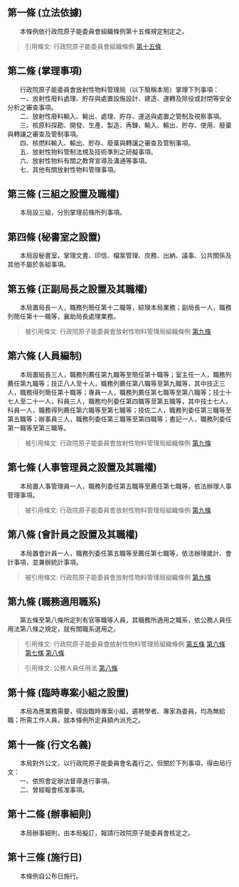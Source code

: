 第一條 (立法依據)
-----------------
　　本條例依行政院原子能委員會組織條例第十五條規定制定之。  
> 引用條文: 行政院原子能委員會組織條例 [第十五條](../../人事其他/組織編制/行政院原子能委員會組織條例.md#第十五條-核能研究所等機構之設立)



第二條 (掌理事項)
-----------------
　　行政院原子能委員會放射性物料管理局（以下簡稱本局）掌理下列事項：  
　　一、放射性廢料處理、貯存與處置設施設計、建造、運轉及除役或封閉等安全分析之審查事項。  
　　二、放射性廢料輸入、輸出、處理、貯存、運送與處置之管制及視察事項。  
　　三、核原料探勘、開發、生產、製造、再鍊、輸入、輸出、貯存、使用、廢棄與轉讓之審查及管制事項。  
　　四、核燃料輸入、輸出、貯存、廢棄與轉讓之審查及管制事項。  
　　五、放射性物料管制法規及技術準則之研擬事項。  
　　六、放射性物料有關之教育宣導及溝通等事項。  
　　七、其他有關放射性物料管理事項。  


第三條 (三組之設置及職權)
-------------------------
　　本局設三組，分別掌理前條所列事項。  


第四條 (秘書室之設置)
---------------------
　　本局設秘書室，掌理文書、印信、檔案管理、庶務、出納、議事、公共關係及其他不屬於各組事項。  


第五條 (正副局長之設置及其職權)
-------------------------------
　　本局置局長一人，職務列簡任第十二職等，綜理本局業務；副局長一人，職務列簡任第十一職等，襄助局長處理業務。  
> 被引用條文: 行政院原子能委員會放射性物料管理局組織條例 [第九條](../../人事其他/組織編制/行政院原子能委員會放射性物料管理局組織條例.md#第九條-職務適用職系)



第六條 (人員編制)
-----------------
　　本局置組長三人，職務列薦任第九職等至簡任第十職等；室主任一人，職務列薦任第九職等；技正八人至十人，職務列薦任第八職等至第九職等，其中技正三人，職務得列簡任第十職等；專員一人，職務列薦任第七職等至第八職等；技士十七人至二十一人，科員三人，職務均列委任第四職等至第五職等，其中技士七人，科員一人，職務得列薦任第六職等至第七職等；技佐二人，職務列委任第三職等至第五職等；辦事員三人，職務列委任第三職等至第四職等；書記一人，職務列委任第一職等至第三職等。  
> 被引用條文: 行政院原子能委員會放射性物料管理局組織條例 [第九條](../../人事其他/組織編制/行政院原子能委員會放射性物料管理局組織條例.md#第九條-職務適用職系)



第七條 (人事管理員之設置及其職權)
---------------------------------
　　本局置人事管理員一人，職務列委任第五職等至薦任第七職等，依法辦理人事管理事項。  
> 被引用條文: 行政院原子能委員會放射性物料管理局組織條例 [第九條](../../人事其他/組織編制/行政院原子能委員會放射性物料管理局組織條例.md#第九條-職務適用職系)



第八條 (會計員之設置及其職權)
-----------------------------
　　本局置會計員一人，職務列委任第五職等至薦任第七職等，依法辦理歲計、會計事項，並兼辦統計事項。  
> 被引用條文: 行政院原子能委員會放射性物料管理局組織條例 [第九條](../../人事其他/組織編制/行政院原子能委員會放射性物料管理局組織條例.md#第九條-職務適用職系)



第九條 (職務適用職系)
---------------------
　　第五條至第八條所定列有官等職等人員，其職務所適用之職系，依公務人員任用法第八條之規定，就有關職系選用之。  
> 引用條文: 行政院原子能委員會放射性物料管理局組織條例 [第五條](../../人事其他/組織編制/行政院原子能委員會放射性物料管理局組織條例.md#第五條-正副局長之設置及其職權) [第六條](../../人事其他/組織編制/行政院原子能委員會放射性物料管理局組織條例.md#第六條-人員編制) [第七條](../../人事其他/組織編制/行政院原子能委員會放射性物料管理局組織條例.md#第七條-人事管理員之設置及其職權) [第八條](../../人事其他/組織編制/行政院原子能委員會放射性物料管理局組織條例.md#第八條-會計員之設置及其職權)

> 引用條文: 公務人員任用法 [第八條](../../考試/任免升遷/公務人員任用法.md#第八條-職系說明書)



第十條 (臨時專案小組之設置)
---------------------------
　　本局為應業務需要，得設臨時專案小組，遴聘學者、專家為委員，均為無給職；所需工作人員，就本條例所定員額內派充之。  


第十一條 (行文名義)
-------------------
　　本局對外公文，以行政院原子能委員會名義行之。但關於下列事項，得由局行文：  
　　一、依照會定辦法督導進行事項。  
　　二、曾經報會核准事項。  


第十二條 (辦事細則)
-------------------
　　本局辦事細則，由本局擬訂，報請行政院原子能委員會核定之。  


第十三條 (施行日)
-----------------
　　本條例自公布日施行。